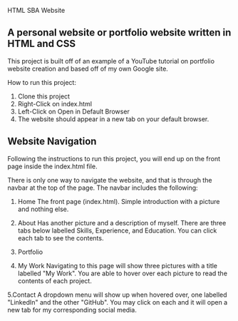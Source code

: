 HTML SBA Website


## A personal website or portfolio website written in HTML and CSS ##

This project is built off of an example of a YouTube tutorial on portfolio website creation
and based off of my own Google site.

How to run this project:

1. Clone this project
2. Right-Click on index.html
3. Left-Click on Open in Default Browser
4. The website should appear in a new tab on your default browser.

## Website Navigation ##
Following the instructions to run this project, you will end up on the front page inside
the index.html file.

There is only one way to navigate the website, and that is through the navbar at the top of the page.
The navbar includes the following:
1. Home
The front page (index.html). Simple introduction with a picture and nothing else.

2. About
Has another picture and a description of myself. There are three tabs below labelled Skills, Experience, and Education.
You can click each tab to see the contents.

3. Portfolio

4. My Work
Navigating to this page will show three pictures with a title labelled "My Work". You are able to hover over each picture
to read the contents of each project.

5.Contact
A dropdown menu will show up when hovered over, one labelled "LinkedIn" and the other "GitHub". You may click on each and
it will open a new tab for my corresponding social media.


